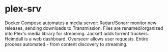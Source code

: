 # plex-srv
Docker Compose automates a media server: Radarr/Sonarr monitor new releases, sending downloads to Transmission. Files are renamed/organized into Plex's media library for streaming. Jackett adds torrent trackers. Heimdall is a web dashboard. Overseerr allows user requests. Entire process automated - from content discovery to streaming.
